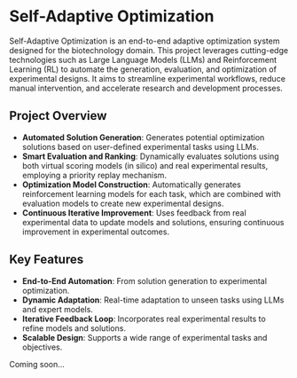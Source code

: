 # Self-Adaptive Optimization

Self-Adaptive Optimization is an end-to-end adaptive optimization system designed for the biotechnology domain. This project leverages cutting-edge technologies such as Large Language Models (LLMs) and Reinforcement Learning (RL) to automate the generation, evaluation, and optimization of experimental designs. It aims to streamline experimental workflows, reduce manual intervention, and accelerate research and development processes.

## Project Overview

- **Automated Solution Generation**: Generates potential optimization solutions based on user-defined experimental tasks using LLMs.
- **Smart Evaluation and Ranking**: Dynamically evaluates solutions using both virtual scoring models (in silico) and real experimental results, employing a priority replay mechanism.
- **Optimization Model Construction**: Automatically generates reinforcement learning models for each task, which are combined with evaluation models to create new experimental designs.
- **Continuous Iterative Improvement**: Uses feedback from real experimental data to update models and solutions, ensuring continuous improvement in experimental outcomes.

## Key Features

- **End-to-End Automation**: From solution generation to experimental optimization.
- **Dynamic Adaptation**: Real-time adaptation to unseen tasks using LLMs and expert models.
- **Iterative Feedback Loop**: Incorporates real experimental results to refine models and solutions.
- **Scalable Design**: Supports a wide range of experimental tasks and objectives.


Coming soon...
